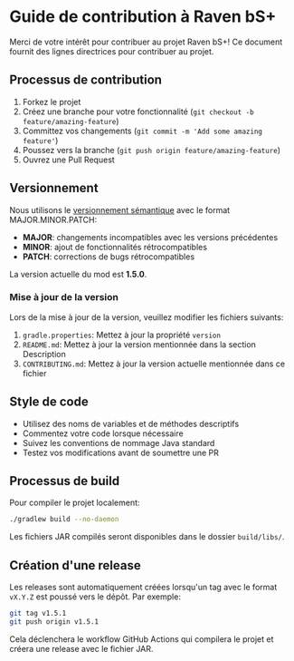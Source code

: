 # Guide de contribution à Raven bS+

Merci de votre intérêt pour contribuer au projet Raven bS+! Ce document fournit des lignes directrices pour contribuer au projet.

## Processus de contribution

1. Forkez le projet
2. Créez une branche pour votre fonctionnalité (`git checkout -b feature/amazing-feature`)
3. Committez vos changements (`git commit -m 'Add some amazing feature'`)
4. Poussez vers la branche (`git push origin feature/amazing-feature`)
5. Ouvrez une Pull Request

## Versionnement

Nous utilisons le [versionnement sémantique](https://semver.org/) avec le format MAJOR.MINOR.PATCH:

- **MAJOR**: changements incompatibles avec les versions précédentes
- **MINOR**: ajout de fonctionnalités rétrocompatibles
- **PATCH**: corrections de bugs rétrocompatibles

La version actuelle du mod est **1.5.0**.

### Mise à jour de la version

Lors de la mise à jour de la version, veuillez modifier les fichiers suivants:

1. `gradle.properties`: Mettez à jour la propriété `version`
2. `README.md`: Mettez à jour la version mentionnée dans la section Description
3. `CONTRIBUTING.md`: Mettez à jour la version actuelle mentionnée dans ce fichier

## Style de code

- Utilisez des noms de variables et de méthodes descriptifs
- Commentez votre code lorsque nécessaire
- Suivez les conventions de nommage Java standard
- Testez vos modifications avant de soumettre une PR

## Processus de build

Pour compiler le projet localement:

```bash
./gradlew build --no-daemon
```

Les fichiers JAR compilés seront disponibles dans le dossier `build/libs/`.

## Création d'une release

Les releases sont automatiquement créées lorsqu'un tag avec le format `vX.Y.Z` est poussé vers le dépôt. Par exemple:

```bash
git tag v1.5.1
git push origin v1.5.1
```

Cela déclenchera le workflow GitHub Actions qui compilera le projet et créera une release avec le fichier JAR.

